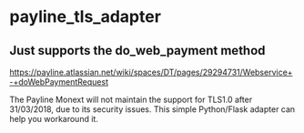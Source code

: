# payline_tls_adapter

## Just supports the do_web_payment method

https://payline.atlassian.net/wiki/spaces/DT/pages/29294731/Webservice+-+doWebPaymentRequest

The Payline Monext will not maintain the support for TLS1.0 after 31/03/2018, due to its security issues. This simple Python/Flask adapter can help you workaround it.
